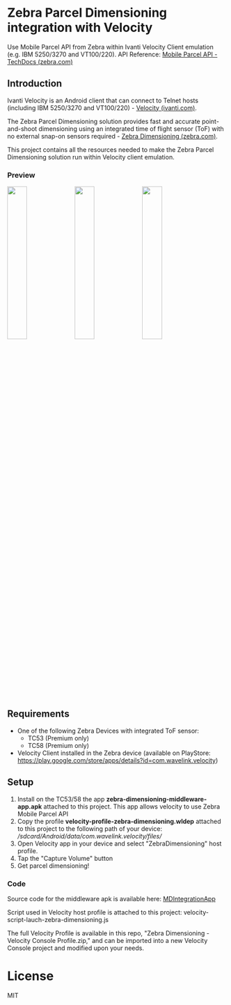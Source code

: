 
# Zebra Parcel Dimensioning integration with Velocity 
Use Mobile Parcel API from Zebra within Ivanti Velocity Client emulation (e.g. IBM 5250/3270 and VT100/220).
API Reference: [Mobile Parcel API - TechDocs (zebra.com)](https://techdocs.zebra.com/mobile-parcel/latest/guide/api/)


## Introduction

Ivanti Velocity is an Android client that can connect to Telnet hosts (including IBM 5250/3270 and VT100/220) - [Velocity (ivanti.com)](https://help.ivanti.com/wl/help/en_US/Velocity/2.0.0/admin/velocityConsoleHelp.htm).

The Zebra Parcel Dimensioning solution provides fast and accurate point-and-shoot dimensioning using an integrated time of flight sensor (ToF) with no external snap-on sensors required - [Zebra Dimensioning (zebra.com)](https://www.zebra.com/gb/en/products/software/mobile-computers/zebra-dimensioning.html).

This project contains all the resources needed to make the Zebra Parcel Dimensioning solution run within Velocity client emulation.


### Preview
<img src="https://user-images.githubusercontent.com/101400857/230152772-c4f8fd3a-af5f-409b-9f7b-6e9c5c27bc27.png" width=30% height=30%> <img src="https://user-images.githubusercontent.com/101400857/230152798-1abe75ca-07a6-49e3-99e5-f5e74b891ee0.png" width=30% height=30%> <img src="https://user-images.githubusercontent.com/101400857/230152819-7db6d14e-62a0-435c-975a-48e4f9e7c543.png" width=30% height=30%>

## Requirements

 - One of the following Zebra Devices with integrated ToF sensor:
	 - TC53 (Premium only) 
	 - TC58 (Premium only)
- Velocity Client installed in the Zebra device (available on PlayStore: https://play.google.com/store/apps/details?id=com.wavelink.velocity)


## Setup

 1. Install on the TC53/58 the app **zebra-dimensioning-middleware-app.apk** attached to this project. This app allows velocity to use Zebra Mobile Parcel API
 2. Copy the profile **velocity-profile-zebra-dimensioning.wldep** attached to this project to the following path of your device: */sdcard/Android/data/com.wavelink.velocity/files/*
 3. Open Velocity app in your device and select "ZebraDimensioning" host profile.
 4. Tap the "Capture Volume" button
 5. Get parcel dimensioning!

### Code

Source code for the middleware apk is available here: [MDIntegrationApp](https://github.com/ZebraDevs/Mobile_Dimensioning_Samples/tree/main/Java/MDIntegrationApp)

Script used in Velocity host profile is attached to this project: velocity-script-lauch-zebra-dimensioning.js

The full Velocity Profile is available in this repo, "Zebra Dimensioning - Velocity Console Profile.zip," and can be imported into a new Velocity Console project and modified upon your needs.


# License
MIT
